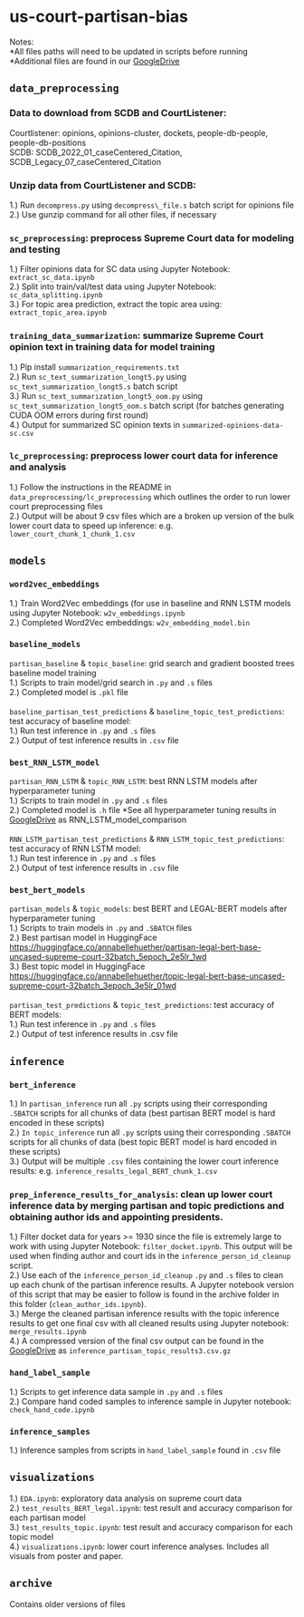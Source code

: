 # us-court-partisan-bias
Notes: 
<br>*All files paths will need to be updated in scripts before running
<br>*Additional files are found in our [GoogleDrive](https://drive.google.com/drive/folders/1FLyUYnxbc8VfNZUw-J5uK30uddR2MNgP?usp=drive_link) 

## `data_preprocessing`
### Data to download from SCDB and CourtListener: 
Courtlistener: opinions, opinions-cluster, dockets, people-db-people, people-db-positions
<br>SCDB: SCDB_2022_01_caseCentered_Citation, SCDB_Legacy_07_caseCentered_Citation

### Unzip data from CourtListener and SCDB: 
1.) Run `decompress.py` using `decompress\_file.s` batch script for opinions file
<br>2.) Use gunzip command for all other files, if necessary

### `sc_preprocessing`: preprocess Supreme Court data for modeling and testing
1.) Filter opinions data for SC data using Jupyter Notebook: `extract_sc_data.ipynb`
<br>2.) Split into train/val/test data using Jupyter Notebook: `sc_data_splitting.ipynb`
<br>3.) For topic area prediction, extract the topic area using: `extract_topic_area.ipynb`

### `training_data_summarization`: summarize Supreme Court opinion text in training data for model training
1.) Pip install `summarization_requirements.txt`
<br>2.) Run `sc_text_summarization_longt5.py` using `sc_text_summarization_longt5.s` batch script
<br>3.) Run `sc_text_summarization_longt5_oom.py` using `sc_text_summarization_longt5_oom.s` batch script (for batches generating CUDA OOM errors during first round)
<br>4.) Output for summarized SC opinion texts in `summarized-opinions-data-sc.csv`

### `lc_preprocessing`: preprocess lower court data for inference and analysis
1.) Follow the instructions in the README in `data_preprocessing/lc_preprocessing` which outlines the order to run lower court preprocessing files
<br>2.) Output will be about 9 csv files which are a broken up version of the bulk lower court data to speed up inference: e.g. `lower_court_chunk_1_chunk_1.csv`

## `models`

### `word2vec_embeddings`
1.) Train Word2Vec embeddings (for use in baseline and RNN LSTM models using Jupyter Notebook: `w2v_embeddings.ipynb`
<br>2.) Completed Word2Vec embeddings: `w2v_embedding_model.bin`

### `baseline_models`
`partisan_baseline` \& `topic_baseline`: grid search and gradient boosted trees baseline model training 
<br>1.) Scripts to train model/grid search in `.py` and `.s` files
<br>2.) Completed model is `.pkl` file
<br><br>`baseline_partisan_test_predictions` \& `baseline_topic_test_predictions`: test accuracy of baseline model:
<br>1.) Run test inference in `.py` and `.s` files
<br>2.) Output of test inference results in `.csv` file

### `best_RNN_LSTM_model`
`partisan_RNN_LSTM` \& `topic_RNN_LSTM`: best RNN LSTM models after hyperparameter tuning
<br>1.) Scripts to train model in `.py` and `.s` files
<br>2.) Completed model is `.h` file
*See all hyperparameter tuning results in [GoogleDrive](https://drive.google.com/drive/folders/1FLyUYnxbc8VfNZUw-J5uK30uddR2MNgP?usp=drive_link) as RNN_LSTM_model_comparison
<br><br>`RNN_LSTM_partisan_test_predictions` \& `RNN_LSTM_topic_test_predictions`: test accuracy of RNN LSTM model:
<br>1.) Run test inference in `.py` and `.s` files
<br>2.) Output of test inference results in `.csv` file

### `best_bert_models`
`partisan_models` \& `topic_models`: best BERT and LEGAL-BERT models after hyperparameter tuning
<br>1.) Scripts to train models in `.py` and `.SBATCH` files
<br>2.) Best partisan model in HuggingFace https://huggingface.co/annabellehuether/partisan-legal-bert-base-uncased-supreme-court-32batch_5epoch_2e5lr_1wd
<br>3.) Best topic model in HuggingFace https://huggingface.co/annabellehuether/topic-legal-bert-base-uncased-supreme-court-32batch_3epoch_3e5lr_01wd
<br><br>`partisan_test_predictions` \& `topic_test_predictions`: test accuracy of BERT models:
<br>1.) Run test inference in `.py` and `.s` files
<br>2.) Output of test inference results in .csv file

## `inference`

### `bert_inference`
1.) In `partisan_inference` run all `.py` scripts using their corresponding `.SBATCH` scripts for all chunks of data (best partisan BERT model is hard encoded in these scripts)
<br>2.) `In topic_inference` run all `.py` scripts using their corresponding `.SBATCH` scripts for all chunks of data (best topic BERT model is hard encoded in these scripts)
<br>3.) Output will be multiple `.csv` files containing the lower court inference results: e.g. `inference_results_legal_BERT_chunk_1.csv`

### `prep_inference_results_for_analysis`: clean up lower court inference data by merging partisan and topic predictions and obtaining author ids and appointing presidents.
1.) Filter docket data for years  >= 1930 since the file is extremely large to work with using Jupyter Notebook: `filter_docket.ipynb`.  This output will be used when finding author and court ids in the `inference_person_id_cleanup` script.
<br>2.) Use each of the `inference_person_id_cleanup` `.py` and `.s` files to clean up each chunk of the partisan inference results.  A Jupyter notebook version of this script that may be easier to follow is found in the archive folder in this folder (`clean_author_ids.ipynb`).
<br>3.) Merge the cleaned partisan inference results with the topic inference results to get one final csv with all cleaned results using Jupyter notebook: `merge_results.ipynb`
<br>4.) A compressed version of the final csv output can be found in the [GoogleDrive](https://drive.google.com/drive/folders/1FLyUYnxbc8VfNZUw-J5uK30uddR2MNgP?usp=drive_link) as `inference_partisan_topic_results3.csv.gz`
### `hand_label_sample`
1.) Scripts to get inference data sample in `.py` and `.s` files
<br>2.) Compare hand coded samples to inference sample in Jupyter notebook: `check_hand_code.ipynb`
### `inference_samples`
1.) Inference samples from scripts in `hand_label_sample` found in `.csv` file

## `visualizations`
1.) `EDA.ipynb`: exploratory data analysis on supreme court data
<br>2.) `test_results_BERT_legal.ipynb`: test result and accuracy comparison for each partisan model 
<br>3.) `test_results_topic.ipynb`: test result and accuracy comparison for each topic model 
<br>4.) `visualizations.ipynb`: lower court inference analyses.  Includes all visuals from poster and paper. 

## `archive`
Contains older versions of files 

